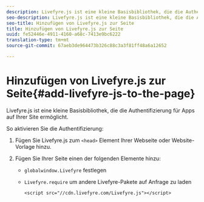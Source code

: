 ```yaml
---
description: Livefyre.js ist eine kleine Basisbibliothek, die die Authentifizierung für Apps auf Ihrer Site ermöglicht.
seo-description: Livefyre.js ist eine kleine Basisbibliothek, die die Authentifizierung für Apps auf Ihrer Site ermöglicht.
seo-title: Hinzufügen von Livefyre.js zur Seite
title: Hinzufügen von Livefyre.js zur Seite
uuid: fe52446e-4911-4160-a68c-7413e9bc6222
translation-type: tm+mt
source-git-commit: 67aeb3de964473b326c88c3a3f81ff48a6a12652

---
```



# Hinzufügen von Livefyre.js zur Seite{#add-livefyre-js-to-the-page}

Livefyre.js ist eine kleine Basisbibliothek, die die Authentifizierung für Apps auf Ihrer Site ermöglicht.

So aktivieren Sie die Authentifizierung:

1. Fügen Sie Livefyre.js zum `<head>` Element Ihrer Webseite oder Website-Vorlage hinzu.
1. Fügen Sie Ihrer Seite einen der folgenden Elemente hinzu:

   * `globalwindow.Livefyre` festlegen
   * `Livefyre.require` um andere Livefyre-Pakete auf Anfrage zu laden

      ```
      <script src="//cdn.livefyre.com/Livefyre.js"></script>
      ```

